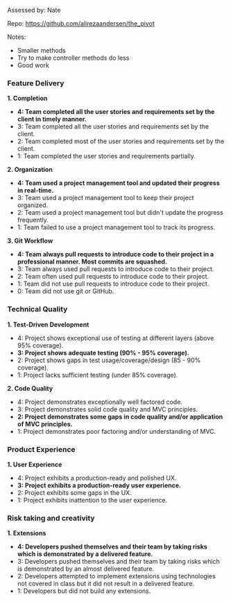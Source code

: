 Assessed by: Nate

Repo: https://github.com/alirezaandersen/the_pivot

Notes:

- Smaller methods
- Try to make controller methods do less
- Good work


### Feature Delivery

**1. Completion**

* **4: Team completed all the user stories and requirements set by the client in timely manner.**
* 3: Team completed all the user stories and requirements set by the client.
* 2: Team completed most of the user stories and requirements set by the client.
* 1: Team completed the user stories and requirements partially.

**2. Organization**

* **4: Team used a project management tool and updated their progress in real-time.**
* 3: Team used a project management tool to keep their project organized.
* 2: Team used a project management tool but didn't update the progress frequently.
* 1: Team failed to use a project management tool to track its progress.

**3. Git Workflow**

* **4: Team always pull requests to introduce code to their project in a professional manner. Most commits are squashed.**
* 3: Team always used pull requests to introduce code to their project.
* 2: Team often used pull requests to introduce code to their project.
* 1: Team did not use pull requests to introduce code to their project.
* 0: Team did not use git or GitHub.

### Technical Quality

**1. Test-Driven Development**

* 4: Project shows exceptional use of testing at different layers (above 95% coverage).
* **3: Project shows adequate testing (90% - 95% coverage).**
* 2: Project shows gaps in test usage/coverage/design (85 - 90% coverage).
* 1: Project lacks sufficient testing (under 85% coverage).

**2. Code Quality**

* 4: Project demonstrates exceptionally well factored code.
* 3: Project demonstrates solid code quality and MVC principles.
* **2: Project demonstrates some gaps in code quality and/or application of MVC principles.**
* 1: Project demonstrates poor factoring and/or understanding of MVC.

### Product Experience

**1. User Experience**

* 4: Project exhibits a production-ready and polished UX.
* **3: Project exhibits a production-ready user experience.**
* 2: Project exhibits some gaps in the UX.
* 1: Project exhibits inattention to the user experience.

### Risk taking and creativity

**1. Extensions**

* **4: Developers pushed themselves and their team by taking risks which is demonstrated by a delivered feature.**
* 3: Developers pushed themselves and their team by taking risks which is demonstrated by an almost delivered feature.
* 2: Developers attempted to implement extensions using technologies not covered in class but it did not result in a delivered feature.
* 1: Developers but did not build any extensions.
